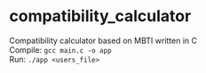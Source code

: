 # compatibility_calculator
Compatibility calculator based on MBTI written in C <br>
Compile: `gcc main.c -o app` <br>
Run: `./app <users_file>`
